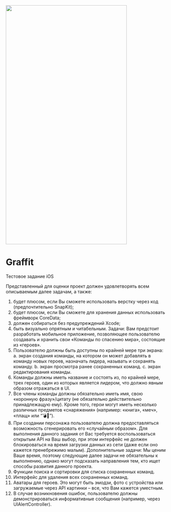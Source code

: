 <img src="https://github.com/User1a222121/GraffitTestIOS/blob/main/GraffitTestIOS.gif" width="380" height="750">

# Graffit

Тестовое задание iOS

Представленный для оценки проект должен удовлетворять всем описываемым далее задачам, а также:
1. будет плюсом, если Вы сможете использовать верстку через код (предпочтительно SnapKit);
2. будет плюсом, если Вы сможете для хранения данных использовать фреймворк CoreData;
3. должен собираться без предупреждений Xcode;
4. быть визуально опрятным и читабельным.
Задачи:
Вам предстоит разработать мобильное приложение, позволяющее пользователю создавать и хранить свои «Команды по спасению мира», состоящие из «героев».
1. Пользователю должны быть доступны по крайней мере три экрана:
a. экран создания команды, на котором он может добавлять в команду новых героев, назначать
лидера, называть и сохранять команду.
b. экран просмотра ранее сохраненных команд.
c. экран редактирования команды.
2. Команды должны иметь название и состоять из, по крайней мере, трех героев, один из которых является лидером, что должно явным образом отражаться в UI.
3. Все члены команды должны обязательно иметь имя, свою «коронную фразу»/цитату (не обязательно действительно принадлежащую ему). Кроме того, герои могут иметь несколько различных предметов «снаряжения» (например: «книга», «меч», «плащ» или “💣🔨”).
4. При создании персонажа пользователю должна предоставляться возможность сгенерировать его «случайным образом». Для выполнения данного задания от Вас требуется воспользоваться открытым API на Ваш выбор, при этом интерфейс не должен блокироваться на время загрузки данных из сети (даже если оно кажется пренебрежимо малым).
Дополнительные задачи:
Мы ценим Ваше время, поэтому следующие далее задачи не обязательны к выполнению, однако могут подсказать направления тем, кто ищет способы развития данного проекта.
1. Функции поиска и сортировки для списка сохраненных команд.
2. Интерфейс для удаления всех сохраненных команд.
3. Аватары для героев. Это могут быть эмодзи, фото с устройства или загружаемые через API картинки
– все, что Вам кажется уместным.
4. В случае возникновения ошибок, пользователю должны демонстрироваться информативные
сообщения (например, через UIAlertController).
